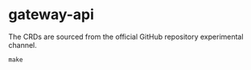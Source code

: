 # gateway-api

The CRDs are sourced from the official GitHub repository experimental channel.

```shell
make
```
